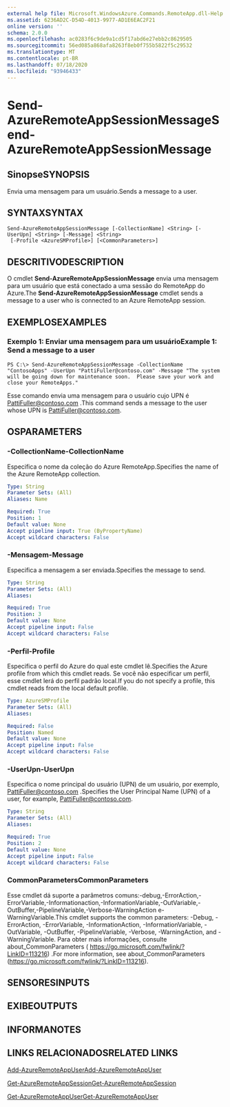 ```yaml
---
external help file: Microsoft.WindowsAzure.Commands.RemoteApp.dll-Help.xml
ms.assetid: 6236AD2C-D54D-4013-9977-AD1E6EAC2F21
online version: ''
schema: 2.0.0
ms.openlocfilehash: ac0283f6c9de9a1cd5f17abd6e27ebb2c8629505
ms.sourcegitcommit: 56ed085a868afa8263f8eb0f755b5822f5c29532
ms.translationtype: MT
ms.contentlocale: pt-BR
ms.lasthandoff: 07/18/2020
ms.locfileid: "93946433"
---
```

# <span data-ttu-id="dc00b-101">Send-AzureRemoteAppSessionMessage</span><span class="sxs-lookup"><span data-stu-id="dc00b-101">Send-AzureRemoteAppSessionMessage</span></span>

## <span data-ttu-id="dc00b-102">Sinopse</span><span class="sxs-lookup"><span data-stu-id="dc00b-102">SYNOPSIS</span></span>
<span data-ttu-id="dc00b-103">Envia uma mensagem para um usuário.</span><span class="sxs-lookup"><span data-stu-id="dc00b-103">Sends a message to a user.</span></span>

## <span data-ttu-id="dc00b-104">SYNTAX</span><span class="sxs-lookup"><span data-stu-id="dc00b-104">SYNTAX</span></span>

```
Send-AzureRemoteAppSessionMessage [-CollectionName] <String> [-UserUpn] <String> [-Message] <String>
 [-Profile <AzureSMProfile>] [<CommonParameters>]
```

## <span data-ttu-id="dc00b-105">DESCRITIVO</span><span class="sxs-lookup"><span data-stu-id="dc00b-105">DESCRIPTION</span></span>
<span data-ttu-id="dc00b-106">O cmdlet **Send-AzureRemoteAppSessionMessage** envia uma mensagem para um usuário que está conectado a uma sessão do RemoteApp do Azure.</span><span class="sxs-lookup"><span data-stu-id="dc00b-106">The **Send-AzureRemoteAppSessionMessage** cmdlet sends a message to a user who is connected to an Azure RemoteApp session.</span></span>

## <span data-ttu-id="dc00b-107">EXEMPLOS</span><span class="sxs-lookup"><span data-stu-id="dc00b-107">EXAMPLES</span></span>

### <span data-ttu-id="dc00b-108">Exemplo 1: Enviar uma mensagem para um usuário</span><span class="sxs-lookup"><span data-stu-id="dc00b-108">Example 1: Send a message to a user</span></span>
```
PS C:\> Send-AzureRemoteAppSessionMessage -CollectionName "ContosoApps" -UserUpn "PattiFuller@contoso.com" -Message "The system will be going down for maintenance soon.  Please save your work and close your RemoteApps."
```

<span data-ttu-id="dc00b-109">Esse comando envia uma mensagem para o usuário cujo UPN é PattiFuller@contoso.com .</span><span class="sxs-lookup"><span data-stu-id="dc00b-109">This command sends a message to the user whose UPN is PattiFuller@contoso.com.</span></span>

## <span data-ttu-id="dc00b-110">OS</span><span class="sxs-lookup"><span data-stu-id="dc00b-110">PARAMETERS</span></span>

### <span data-ttu-id="dc00b-111">-CollectionName</span><span class="sxs-lookup"><span data-stu-id="dc00b-111">-CollectionName</span></span>
<span data-ttu-id="dc00b-112">Especifica o nome da coleção do Azure RemoteApp.</span><span class="sxs-lookup"><span data-stu-id="dc00b-112">Specifies the name of the Azure RemoteApp collection.</span></span>

```yaml
Type: String
Parameter Sets: (All)
Aliases: Name

Required: True
Position: 1
Default value: None
Accept pipeline input: True (ByPropertyName)
Accept wildcard characters: False
```

### <span data-ttu-id="dc00b-113">-Mensagem</span><span class="sxs-lookup"><span data-stu-id="dc00b-113">-Message</span></span>
<span data-ttu-id="dc00b-114">Especifica a mensagem a ser enviada.</span><span class="sxs-lookup"><span data-stu-id="dc00b-114">Specifies the message to send.</span></span>

```yaml
Type: String
Parameter Sets: (All)
Aliases: 

Required: True
Position: 3
Default value: None
Accept pipeline input: False
Accept wildcard characters: False
```

### <span data-ttu-id="dc00b-115">-Perfil</span><span class="sxs-lookup"><span data-stu-id="dc00b-115">-Profile</span></span>
<span data-ttu-id="dc00b-116">Especifica o perfil do Azure do qual este cmdlet lê.</span><span class="sxs-lookup"><span data-stu-id="dc00b-116">Specifies the Azure profile from which this cmdlet reads.</span></span>
<span data-ttu-id="dc00b-117">Se você não especificar um perfil, esse cmdlet lerá do perfil padrão local.</span><span class="sxs-lookup"><span data-stu-id="dc00b-117">If you do not specify a profile, this cmdlet reads from the local default profile.</span></span>

```yaml
Type: AzureSMProfile
Parameter Sets: (All)
Aliases: 

Required: False
Position: Named
Default value: None
Accept pipeline input: False
Accept wildcard characters: False
```

### <span data-ttu-id="dc00b-118">-UserUpn</span><span class="sxs-lookup"><span data-stu-id="dc00b-118">-UserUpn</span></span>
<span data-ttu-id="dc00b-119">Especifica o nome principal do usuário (UPN) de um usuário, por exemplo, PattiFuller@contoso.com .</span><span class="sxs-lookup"><span data-stu-id="dc00b-119">Specifies the User Principal Name (UPN) of a user, for example, PattiFuller@contoso.com.</span></span>

```yaml
Type: String
Parameter Sets: (All)
Aliases: 

Required: True
Position: 2
Default value: None
Accept pipeline input: False
Accept wildcard characters: False
```

### <span data-ttu-id="dc00b-120">CommonParameters</span><span class="sxs-lookup"><span data-stu-id="dc00b-120">CommonParameters</span></span>
<span data-ttu-id="dc00b-121">Esse cmdlet dá suporte a parâmetros comuns:-debug,-ErrorAction,-ErrorVariable,-Informationaction,-InformationVariable,-OutVariable,-OutBuffer,-PipelineVariable,-Verbose-WarningAction e-WarningVariable.</span><span class="sxs-lookup"><span data-stu-id="dc00b-121">This cmdlet supports the common parameters: -Debug, -ErrorAction, -ErrorVariable, -InformationAction, -InformationVariable, -OutVariable, -OutBuffer, -PipelineVariable, -Verbose, -WarningAction, and -WarningVariable.</span></span> <span data-ttu-id="dc00b-122">Para obter mais informações, consulte about_CommonParameters ( https://go.microsoft.com/fwlink/?LinkID=113216) .</span><span class="sxs-lookup"><span data-stu-id="dc00b-122">For more information, see about_CommonParameters (https://go.microsoft.com/fwlink/?LinkID=113216).</span></span>

## <span data-ttu-id="dc00b-123">SENSORES</span><span class="sxs-lookup"><span data-stu-id="dc00b-123">INPUTS</span></span>

## <span data-ttu-id="dc00b-124">EXIBE</span><span class="sxs-lookup"><span data-stu-id="dc00b-124">OUTPUTS</span></span>

## <span data-ttu-id="dc00b-125">INFORMA</span><span class="sxs-lookup"><span data-stu-id="dc00b-125">NOTES</span></span>

## <span data-ttu-id="dc00b-126">LINKS RELACIONADOS</span><span class="sxs-lookup"><span data-stu-id="dc00b-126">RELATED LINKS</span></span>

[<span data-ttu-id="dc00b-127">Add-AzureRemoteAppUser</span><span class="sxs-lookup"><span data-stu-id="dc00b-127">Add-AzureRemoteAppUser</span></span>](./Add-AzureRemoteAppUser.md)

[<span data-ttu-id="dc00b-128">Get-AzureRemoteAppSession</span><span class="sxs-lookup"><span data-stu-id="dc00b-128">Get-AzureRemoteAppSession</span></span>](./Get-AzureRemoteAppSession.md)

[<span data-ttu-id="dc00b-129">Get-AzureRemoteAppUser</span><span class="sxs-lookup"><span data-stu-id="dc00b-129">Get-AzureRemoteAppUser</span></span>](./Get-AzureRemoteAppUser.md)


